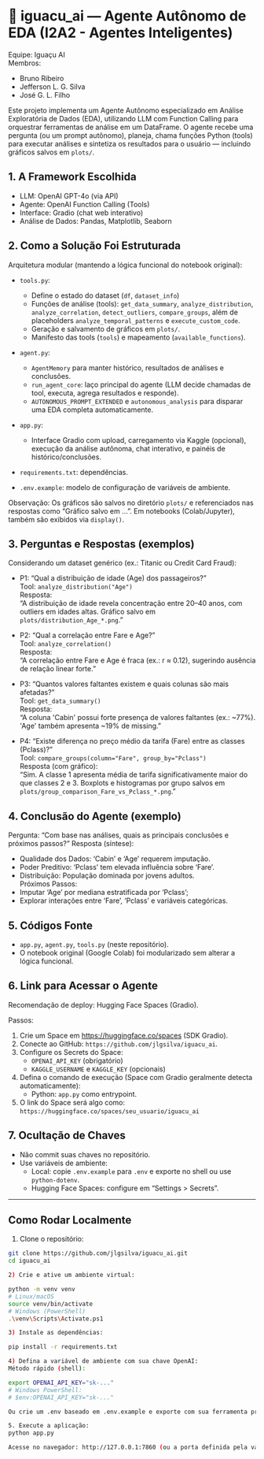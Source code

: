 # 🤖 iguacu_ai — Agente Autônomo de EDA (I2A2 - Agentes Inteligentes)

Equipe: Iguaçu AI  
Membros:  
- Bruno Ribeiro  
- Jefferson L. G. Silva  
- José G. L. Filho

Este projeto implementa um Agente Autônomo especializado em Análise Exploratória de Dados (EDA), utilizando LLM com Function Calling para orquestrar ferramentas de análise em um DataFrame. O agente recebe uma pergunta (ou um prompt autônomo), planeja, chama funções Python (tools) para executar análises e sintetiza os resultados para o usuário — incluindo gráficos salvos em `plots/`.

## 1. A Framework Escolhida
- LLM: OpenAI GPT-4o (via API)
- Agente: OpenAI Function Calling (Tools)
- Interface: Gradio (chat web interativo)
- Análise de Dados: Pandas, Matplotlib, Seaborn

## 2. Como a Solução Foi Estruturada
Arquitetura modular (mantendo a lógica funcional do notebook original):

- `tools.py`:  
  - Define o estado do dataset (`df`, `dataset_info`)  
  - Funções de análise (tools): `get_data_summary`, `analyze_distribution`, `analyze_correlation`, `detect_outliers`, `compare_groups`, além de placeholders `analyze_temporal_patterns` e `execute_custom_code`.  
  - Geração e salvamento de gráficos em `plots/`.
  - Manifesto das tools (`tools`) e mapeamento (`available_functions`).

- `agent.py`:  
  - `AgentMemory` para manter histórico, resultados de análises e conclusões.  
  - `run_agent_core`: laço principal do agente (LLM decide chamadas de tool, executa, agrega resultados e responde).  
  - `AUTONOMOUS_PROMPT_EXTENDED` e `autonomous_analysis` para disparar uma EDA completa automaticamente.

- `app.py`:  
  - Interface Gradio com upload, carregamento via Kaggle (opcional), execução da análise autônoma, chat interativo, e painéis de histórico/conclusões.

- `requirements.txt`: dependências.  
- `.env.example`: modelo de configuração de variáveis de ambiente.  

Observação: Os gráficos são salvos no diretório `plots/` e referenciados nas respostas como “Gráfico salvo em ...”. Em notebooks (Colab/Jupyter), também são exibidos via `display()`.

## 3. Perguntas e Respostas (exemplos)
Considerando um dataset genérico (ex.: Titanic ou Credit Card Fraud):

- P1: “Qual a distribuição de idade (Age) dos passageiros?”  
  Tool: `analyze_distribution("Age")`  
  Resposta:  
  “A distribuição de idade revela concentração entre 20–40 anos, com outliers em idades altas. Gráfico salvo em `plots/distribution_Age_*.png`.”

- P2: “Qual a correlação entre Fare e Age?”  
  Tool: `analyze_correlation()`  
  Resposta:  
  “A correlação entre Fare e Age é fraca (ex.: r ≈ 0.12), sugerindo ausência de relação linear forte.”

- P3: “Quantos valores faltantes existem e quais colunas são mais afetadas?”  
  Tool: `get_data_summary()`  
  Resposta:  
  “A coluna 'Cabin' possui forte presença de valores faltantes (ex.: ~77%). 'Age' também apresenta ~19% de missing.”

- P4: “Existe diferença no preço médio da tarifa (Fare) entre as classes (Pclass)?”  
  Tool: `compare_groups(column="Fare", group_by="Pclass")`  
  Resposta (com gráfico):  
  “Sim. A classe 1 apresenta média de tarifa significativamente maior do que classes 2 e 3. Boxplots e histogramas por grupo salvos em `plots/group_comparison_Fare_vs_Pclass_*.png`.”

## 4. Conclusão do Agente (exemplo)
Pergunta: “Com base nas análises, quais as principais conclusões e próximos passos?”
Resposta (síntese):  
- Qualidade dos Dados: ‘Cabin’ e ‘Age’ requerem imputação.  
- Poder Preditivo: ‘Pclass’ tem elevada influência sobre ‘Fare’.  
- Distribuição: População dominada por jovens adultos.  
Próximos Passos:  
- Imputar ‘Age’ por mediana estratificada por ‘Pclass’;  
- Explorar interações entre ‘Fare’, ‘Pclass’ e variáveis categóricas.

## 5. Códigos Fonte
- `app.py`, `agent.py`, `tools.py` (neste repositório).
- O notebook original (Google Colab) foi modularizado sem alterar a lógica funcional.

## 6. Link para Acessar o Agente
Recomendação de deploy: Hugging Face Spaces (Gradio).

Passos:
1. Crie um Space em https://huggingface.co/spaces (SDK Gradio).
2. Conecte ao GitHub: `https://github.com/jlgsilva/iguacu_ai`.
3. Configure os Secrets do Space:
   - `OPENAI_API_KEY` (obrigatório)
   - `KAGGLE_USERNAME` e `KAGGLE_KEY` (opcionais)
4. Defina o comando de execução (Space com Gradio geralmente detecta automaticamente):
   - Python: `app.py` como entrypoint.
5. O link do Space será algo como:  
   `https://huggingface.co/spaces/seu_usuario/iguacu_ai`

## 7. Ocultação de Chaves
- Não commit suas chaves no repositório.
- Use variáveis de ambiente:
  - Local: copie `.env.example` para `.env` e exporte no shell ou use `python-dotenv`.
  - Hugging Face Spaces: configure em “Settings > Secrets”.

---

## Como Rodar Localmente

1) Clone o repositório:
```bash
git clone https://github.com/jlgsilva/iguacu_ai.git
cd iguacu_ai

2) Crie e ative um ambiente virtual:

python -m venv venv
# Linux/macOS
source venv/bin/activate
# Windows (PowerShell)
.\venv\Scripts\Activate.ps1

3) Instale as dependências:

pip install -r requirements.txt

4) Defina a variável de ambiente com sua chave OpenAI:
Método rápido (shell):

export OPENAI_API_KEY="sk-..."
# Windows PowerShell:
# $env:OPENAI_API_KEY="sk-..."

Ou crie um .env baseado em .env.example e exporte com sua ferramenta preferida.

5. Execute a aplicação:
python app.py

Acesse no navegador: http://127.0.0.1:7860 (ou a porta definida pela variável PORT).
